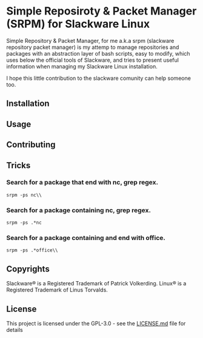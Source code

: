 # Simple Reposiroty & Packet Manager (SRPM) for Slackware Linux

Simple Repository & Packet Manager, for me a.k.a srpm (slackware repository packet manager) is my attemp to manage repositories and packages with an abstraction layer of bash scripts, easy to modify, which uses below the official tools of Slackware, and tries to present useful information when managing my Slackware Linux installation.

I hope this little contribution to the slackware comunity can help someone too.

## Installation

## Usage

## Contributing

## Tricks

### Search for a package that end with nc, grep regex.
```
srpm -ps nc\\
```
### Search for a package containing nc, grep regex.
```
srpm -ps .*nc
```
### Search for a package containing and end with office.
```
srpm -ps .*office\\
```


## Copyrights

Slackware® is a Registered Trademark of Patrick Volkerding. 
Linux® is a Registered Trademark of Linus Torvalds.

## License
This project is licensed under the GPL-3.0 - see the [LICENSE.md](LICENSE.md) file for details


